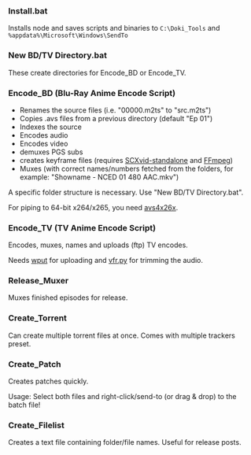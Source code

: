 ### Install.bat
Installs node and saves scripts and binaries to `C:\Doki_Tools` and `%appdata%\Microsoft\Windows\SendTo`

### New BD/TV Directory.bat
These create directories for Encode_BD or Encode_TV.

### Encode_BD (Blu-Ray Anime Encode Script)
- Renames the source files (i.e. "00000.m2ts" to "src.m2ts")
- Copies .avs files from a previous directory (default "Ep 01")
- Indexes the source
- Encodes audio
- Encodes video
- demuxes PGS subs
- creates keyframe files (requires [SCXvid-standalone](https://github.com/soyokaze/SCXvid-standalone/releases) and [FFmpeg](http://ffmpeg.zeranoe.com/builds/))
- Muxes (with correct names/numbers fetched from the folders, for example: "Showname - NCED 01 480 AAC.mkv")

A specific folder structure is necessary. Use "New BD/TV Directory.bat".

For piping to 64-bit x264/x265, you need [avs4x26x](http://forum.doom9.org/showthread.php?t=162656).

### Encode_TV (TV Anime Encode Script)
Encodes, muxes, names and uploads (ftp) TV encodes. 

Needs [wput](http://wput.sourceforge.net/) for uploading and [vfr.py](https://github.com/wiiaboo/vfr/releases) for trimming the audio.

### Release_Muxer
Muxes finished episodes for release.

### Create_Torrent
Can create multiple torrent files at once. Comes with multiple trackers preset.

### Create_Patch
Creates patches quickly.

Usage: Select both files and right-click/send-to (or drag & drop) to the batch file!


### Create_Filelist
Creates a text file containing folder/file names. Useful for release posts.
